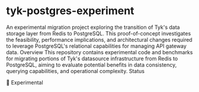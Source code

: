# tyk-postgres-experiment

An experimental migration project exploring the transition of Tyk's data storage layer from Redis to PostgreSQL. This proof-of-concept investigates the feasibility, performance implications, and architectural changes required to leverage PostgreSQL's relational capabilities for managing API gateway data.
Overview
This repository contains experimental code and benchmarks for migrating portions of Tyk's datasource infrastructure from Redis to PostgreSQL, aiming to evaluate potential benefits in data consistency, querying capabilities, and operational complexity.
Status

🧪 Experimental
